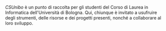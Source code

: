 _CSUnibo_ è un punto di raccolta per gli studenti del Corso di Laurea in
Informatica dell'Università di Bologna. Qui, chiunque è invitato a usufruire
degli strumenti, delle risorse e dei progetti presenti, nonché a collaborare al
loro sviluppo.
